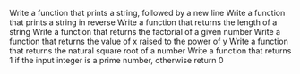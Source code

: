 Write a function that prints a string, followed by a new line
Write a function that prints a string in reverse
Write a function that returns the length of a string
Write a function that returns the factorial of a given number
Write a function that returns the value of x raised to the power of y
Write a function that returns the natural square root of a number
Write a function that returns 1 if the input integer is a prime number, otherwise return 0
